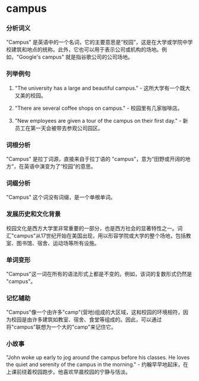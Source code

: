 # campus

### 分析词义

  

"Campus" 是英语中的一个名词，它的主要意思是“校园”，这是在大学或学院中学校建筑和地点的统称。此外，它也可以用于表示公司或机构的场地。例如，"Google's campus" 就是指谷歌公司的公司场地。

  

### 列举例句

  

1.  "The university has a large and beautiful campus." - 这所大学有一个既大又美的校园。
    
      
    
2.  "There are several coffee shops on campus." - 校园里有几家咖啡店。
    
      
    
3.  "New employees are given a tour of the campus on their first day." - 新员工在第一天会被带去参观公司园区。
    
      
    

  

### 词根分析

  

"Campus" 是拉丁词源，直接来自于拉丁语的 "campus"，意为“田野或开阔的地方”，在英语中演变为了“校园”的意思。

  

### 词缀分析

  

"Campus" 这个词没有词缀，是一个单根单词。

  

### 发展历史和文化背景

  

校园文化是西方大学里非常重要的一部分，也是西方社会的显著特性之一。词汇"campus"从17世纪开始在美国出现，用以形容学院或大学的整个场地，包括教室、图书馆、宿舍、运动场等所有设施。

  

### 单词变形

  

"Campus"这一词在所有的语法形式上都是不变的。例如，该词的复数形式仍然是 "campus"。

  

### 记忆辅助

  

"Campus"像一个由许多"camp"(营地)组成的大区域，这和校园的环境相符，因为校园是由许多建筑如教室、宿舍、食堂等组成的。因此，可以通过将"campus"联想为一个大的"camp"来记住它。

  

### 小故事

  

"John woke up early to jog around the campus before his classes. He loves the quiet and serenity of the campus in the morning." - 约翰早早地起床，在上课前绕着校园跑步。他喜欢早晨校园的宁静与恬淡。
